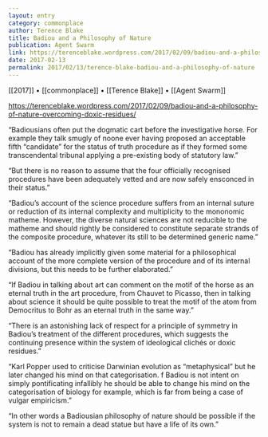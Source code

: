 ```yaml
---
layout: entry
category: commonplace
author: Terence Blake
title: Badiou and a Philosophy of Nature
publication: Agent Swarm
link: https://terenceblake.wordpress.com/2017/02/09/badiou-and-a-philosophy-of-nature-overcoming-doxic-residues/
date: 2017-02-13
permalink: 2017/02/13/terence-blake-badiou-and-a-philosophy-of-nature
---
```


[[2017]] • [[commonplace]] • [[Terence Blake]] • [[Agent Swarm]] 

https://terenceblake.wordpress.com/2017/02/09/badiou-and-a-philosophy-of-nature-overcoming-doxic-residues/

“Badiousians often put the dogmatic cart before the investigative horse. For example they talk smugly of noone ever having proposed an acceptable fifth “candidate” for the status of truth procedure as if they formed some transcendental tribunal applying a pre-existing body of statutory law.”

“But there is no reason to assume that the four officially recognised procedures have been adequately vetted and are now safely ensconced in their status.”

“Badiou’s account of the science procedure suffers from an internal suture or reduction of its internal complexity and multiplicity to the mononomic matheme. However, the diverse natural sciences are not reducible to the matheme and should rightly be considered to constitute separate strands of the composite procedure, whatever its still to be determined generic name.”

“Badiou has already implicitly given some material for a philosophical account of the more complete version of the procedure and of its internal divisions, but this needs to be further elaborated.”

“If Badiou in talking about art can comment on the motif of the horse as an eternal truth in the art procedure, from Chauvet to Picasso, then in talking about science it should be quite possible to treat the motif of the atom from Democritus to Bohr as an eternal truth in the same way.”

“There is an astonishing lack of respect for a principle of symmetry in Badiou’s treatment of the different procedures, which suggests the continuing presence within the system of ideological clichés or doxic residues.”

“Karl Popper used to criticise Darwinian evolution as “metaphysical” but he later changed his mind on that categorisation. f Badiou is not intent on simply pontificating infallibly he should be able to change his mind on the categorisation of biology for example, which is far from being a case of vulgar empiricism.”

“In other words a Badiousian philosophy of nature should be possible if the system is not to remain a dead statue but have a life of its own.”

